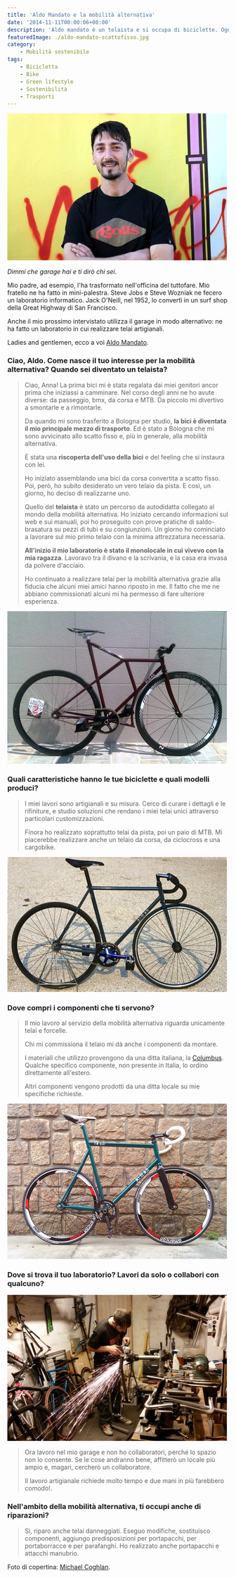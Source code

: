 ```yaml
---
title: 'Aldo Mandato e la mobilità alternativa'
date: '2014-11-11T00:00:06+00:00'
description: 'Aldo mandato è un telaista e si occupa di biciclette. Ogni giorno, col suo lavoro, contribuisce alla mobilità alternativa.'
featuredImage: ./aldo-mandato-scattofisso.jpg
category:
    - Mobilità sostenibile
tags:
    - Bicicletta
    - Bike
    - Green lifestyle
    - Sostenibilità
    - Trasporti
---
```


![Aldo Mandato](./aldo-mandato.jpg)

*Dimmi che garage hai e ti dirò chi sei*.

Mio padre, ad esempio, l'ha trasformato nell'officina del tuttofare. Mio fratello ne ha fatto in mini-palestra. Steve Jobs e Steve Wozniak ne fecero un laboratorio informatico. Jack O'Neill, nel 1952, lo convertì in un surf shop della Great Highway di San Francisco.

Anche il mio prossimo intervistato utilizza il garage in modo alternativo: ne ha fatto un laboratorio in cui realizzare telai artigianali.

Ladies and gentlemen, ecco a voi [Aldo Mandato](http://almancicli.com).

### Ciao, Aldo. Come nasce il tuo interesse per la mobilità alternativa? Quando sei diventato un telaista?

> Ciao, Anna! La prima bici mi è stata regalata dai miei genitori ancor prima che iniziassi a camminare. Nel corso degli anni ne ho avute diverse: da passeggio, bmx, da corsa e MTB. Da piccolo mi divertivo a smontarle e a rimontarle.
>
> Da quando mi sono trasferito a Bologna per studio, **la bici è diventata il mio principale mezzo di trasporto**. Ed è stato a Bologna che mi sono avvicinato allo scatto fisso e, più in generale, alla mobilità alternativa.
>
> È stata una **riscoperta dell'uso della bici** e del feeling che si instaura con lei.
>
> Ho iniziato assemblando una bici da corsa convertita a scatto fisso. Poi, però, ho subito desiderato un vero telaio da pista. E così, un giorno, ho deciso di realizzarne uno.
>
> Quello del **telaista** è stato un percorso da autodidatta collegato al mondo della mobilità alternativa. Ho iniziato cercando informazioni sul web e sui manuali, poi ho proseguito con prove pratiche di saldo-brasatura su pezzi di tubi e su congiunzioni. Un giorno ho cominciato a lavorare sul mio primo telaio con la minima attrezzatura necessaria.
>
> **All'inizio il mio laboratorio è stato il monolocale in cui vivevo con la mia ragazza**. Lavoravo tra il divano e la scrivania, e la casa era invasa da polvere d'acciaio.
>
> Ho continuato a realizzare telai per la mobilità alternativa grazie alla fiducia che alcuni miei amici hanno riposto in me. Il fatto che me ne abbiano commissionati alcuni mi ha permesso di fare ulteriore esperienza.

![Bici](./bici-aldo-2.jpg)

### Quali caratteristiche hanno le tue biciclette e quali modelli produci?

> I miei lavori sono artigianali e su misura. Cerco di curare i dettagli e le rifiniture, e studio soluzioni che rendano i miei telai unici attraverso particolari customizzazioni.
>
> Finora ho realizzato soprattutto telai da pista, poi un paio di MTB. Mi piacerebbe realizzare anche un telaio da corsa, da ciclocross e una cargobike.

![Bici](./bici-aldo-1.jpg)

### Dove compri i componenti che ti servono?

> Il mio lavoro al servizio della mobilità alternativa riguarda unicamente telai e forcelle.
>
> Chi mi commissiona il telaio mi dà anche i componenti da montare.
>
> I materiali che utilizzo provengono da una ditta italiana, la [Columbus](http://www.columbustubi.com/ita/1.htm). Qualche specifico componente, non presente in Italia, lo ordino direttamente all'estero.
>
> Altri componenti vengono prodotti da una ditta locale su mie specifiche richieste.

![Bici](./bici-aldo-3.jpg)

### Dove si trova il tuo laboratorio? Lavori da solo o collabori con qualcuno?

![Aldo all'opera nel suo garage](./aldo-in-garage.jpg)

> Ora lavoro nel mio garage e non ho collaboratori, perché lo spazio non lo consente. Se le cose andranno bene, affitterò un locale più ampio e, magari, cercherò un collaboratore.
>
> Il lavoro artigianale richiede molto tempo e due mani in più farebbero comodo!.

### Nell'ambito della mobilità alternativa, ti occupi anche di riparazioni?

> Sì, riparo anche telai danneggiati. Eseguo modifiche, sostituisco componenti, aggiungo predisposizioni per portapacchi, per portaborracce e per parafanghi. Ho realizzato anche portapacchi e attacchi manubrio.

Foto di copertina: [Michael Coghlan](https://www.flickr.com/photos/mikecogh/8865883592/).
